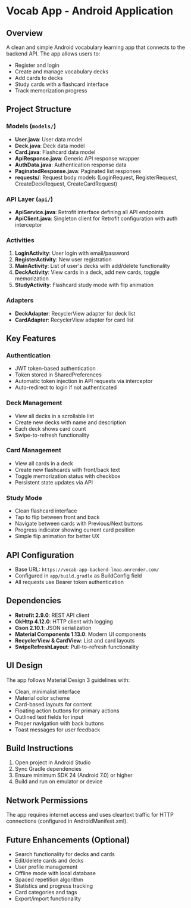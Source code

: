 # Vocab App - Android Application

## Overview
A clean and simple Android vocabulary learning app that connects to the backend API. The app allows users to:
- Register and login
- Create and manage vocabulary decks
- Add cards to decks
- Study cards with a flashcard interface
- Track memorization progress

## Project Structure

### Models (`models/`)
- **User.java**: User data model
- **Deck.java**: Deck data model
- **Card.java**: Flashcard data model
- **ApiResponse.java**: Generic API response wrapper
- **AuthData.java**: Authentication response data
- **PaginatedResponse.java**: Paginated list responses
- **requests/**: Request body models (LoginRequest, RegisterRequest, CreateDeckRequest, CreateCardRequest)

### API Layer (`api/`)
- **ApiService.java**: Retrofit interface defining all API endpoints
- **ApiClient.java**: Singleton client for Retrofit configuration with auth interceptor

### Activities
1. **LoginActivity**: User login with email/password
2. **RegisterActivity**: New user registration
3. **MainActivity**: List of user's decks with add/delete functionality
4. **DeckActivity**: View cards in a deck, add new cards, toggle memorization
5. **StudyActivity**: Flashcard study mode with flip animation

### Adapters
- **DeckAdapter**: RecyclerView adapter for deck list
- **CardAdapter**: RecyclerView adapter for card list

## Key Features

### Authentication
- JWT token-based authentication
- Token stored in SharedPreferences
- Automatic token injection in API requests via interceptor
- Auto-redirect to login if not authenticated

### Deck Management
- View all decks in a scrollable list
- Create new decks with name and description
- Each deck shows card count
- Swipe-to-refresh functionality

### Card Management
- View all cards in a deck
- Create new flashcards with front/back text
- Toggle memorization status with checkbox
- Persistent state updates via API

### Study Mode
- Clean flashcard interface
- Tap to flip between front and back
- Navigate between cards with Previous/Next buttons
- Progress indicator showing current card position
- Simple flip animation for better UX

## API Configuration
- Base URL: `https://vocab-app-backend-lmao.onrender.com/`
- Configured in `app/build.gradle` as BuildConfig field
- All requests use Bearer token authentication

## Dependencies
- **Retrofit 2.9.0**: REST API client
- **OkHttp 4.12.0**: HTTP client with logging
- **Gson 2.10.1**: JSON serialization
- **Material Components 1.13.0**: Modern UI components
- **RecyclerView & CardView**: List and card layouts
- **SwipeRefreshLayout**: Pull-to-refresh functionality

## UI Design
The app follows Material Design 3 guidelines with:
- Clean, minimalist interface
- Material color scheme
- Card-based layouts for content
- Floating action buttons for primary actions
- Outlined text fields for input
- Proper navigation with back buttons
- Toast messages for user feedback

## Build Instructions
1. Open project in Android Studio
2. Sync Gradle dependencies
3. Ensure minimum SDK 24 (Android 7.0) or higher
4. Build and run on emulator or device

## Network Permissions
The app requires internet access and uses cleartext traffic for HTTP connections (configured in AndroidManifest.xml).

## Future Enhancements (Optional)
- Search functionality for decks and cards
- Edit/delete cards and decks
- User profile management
- Offline mode with local database
- Spaced repetition algorithm
- Statistics and progress tracking
- Card categories and tags
- Export/import functionality
